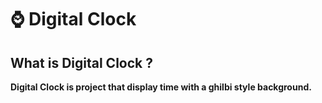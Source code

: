 # ⌚ Digital Clock

## What is Digital Clock ?

**Digital Clock is project that display time with a ghilbi style background.**

